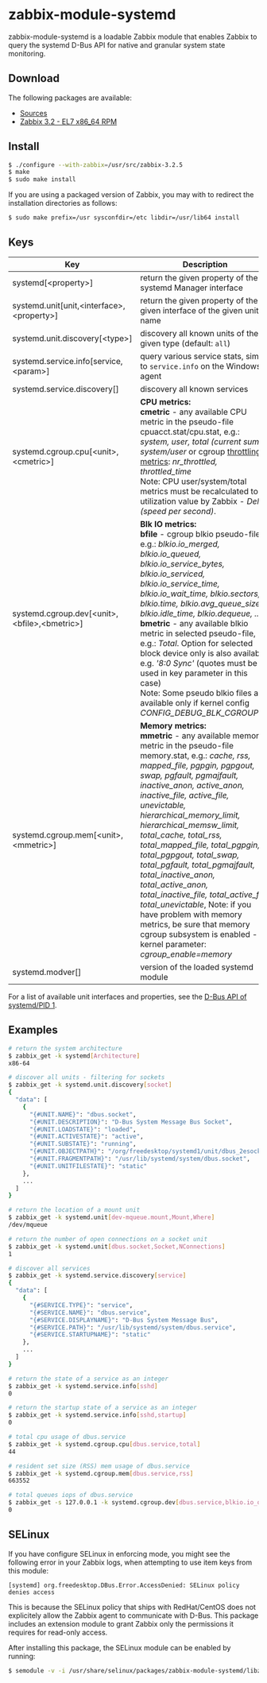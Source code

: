 # zabbix-module-systemd

zabbix-module-systemd is a loadable Zabbix module that enables Zabbix to query
the systemd D-Bus API for native and granular system state monitoring.

## Download

The following packages are available:

- [Sources](http://s3.cavaliercoder.com/zabbix-contrib/release/zabbix-module-systemd-1.2.0.tar.gz)
- [Zabbix 3.2 - EL7 x86_64 RPM](http://s3.cavaliercoder.com/zabbix-contrib/rhel/7/x86_64/zabbix-module-systemd-1.2.0-1.x86_64.rpm)

## Install

```bash
$ ./configure --with-zabbix=/usr/src/zabbix-3.2.5
$ make
$ sudo make install
```

If you are using a packaged version of Zabbix, you may with to redirect the
installation directories as follows:

```
$ sudo make prefix=/usr sysconfdir=/etc libdir=/usr/lib64 install
```

## Keys

| Key | Description |
| ------------------------------ | ----------- |
| systemd[\<property\>] | return the given property of the systemd Manager interface |
| systemd.unit[unit,\<interface\>,\<property\>] | return the given property of the given interface of the given unit name |
| systemd.unit.discovery[\<type\>] | discovery all known units of the given type (default: `all`) |
| systemd.service.info[service,\<param\>] | query various service stats, similar to `service.info` on the Windows agent |
| systemd.service.discovery[] | discovery all known services |
| systemd.cgroup.cpu[\<unit\>,\<cmetric\>] | **CPU metrics:**<br>**cmetric** - any available CPU metric in the pseudo-file cpuacct.stat/cpu.stat, e.g.: *system, user, total (current sum of system/user* or cgroup [throttling metrics](https://access.redhat.com/documentation/en-US/Red_Hat_Enterprise_Linux/6/html/Resource_Management_Guide/sec-cpu.html): *nr_throttled, throttled_time*<br>Note: CPU user/system/total metrics must be recalculated to % utilization value by Zabbix - *Delta (speed per second)*. |
| systemd.cgroup.dev[\<unit\>,\<bfile\>,\<bmetric\>] | **Blk IO metrics:**<br>**bfile** - cgroup blkio pseudo-file, e.g.: *blkio.io_merged, blkio.io_queued, blkio.io_service_bytes, blkio.io_serviced, blkio.io_service_time, blkio.io_wait_time, blkio.sectors, blkio.time, blkio.avg_queue_size, blkio.idle_time, blkio.dequeue, ...*<br>**bmetric** - any available blkio metric in selected pseudo-file, e.g.: *Total*. Option for selected block device only is also available e.g. *'8:0 Sync'* (quotes must be used in key parameter in this case)<br>Note: Some pseudo blkio files are available only if kernel config *CONFIG_DEBUG_BLK_CGROUP=y*. |
| systemd.cgroup.mem[\<unit\>,\<mmetric\>] | **Memory metrics:**<br>**mmetric** - any available memory metric in the pseudo-file memory.stat, e.g.: *cache, rss, mapped_file, pgpgin, pgpgout, swap, pgfault, pgmajfault, inactive_anon, active_anon, inactive_file, active_file, unevictable, hierarchical_memory_limit, hierarchical_memsw_limit, total_cache, total_rss, total_mapped_file, total_pgpgin, total_pgpgout, total_swap, total_pgfault, total_pgmajfault, total_inactive_anon, total_active_anon, total_inactive_file, total_active_file, total_unevictable*, Note: if you have problem with memory metrics, be sure that memory cgroup subsystem is enabled - kernel parameter: *cgroup_enable=memory* |
| systemd.modver[] | version of the loaded systemd module |

For a list of available unit interfaces and properties, see the
[D-Bus API of systemd/PID 1](https://www.freedesktop.org/wiki/Software/systemd/dbus).

## Examples

```bash
# return the system architecture
$ zabbix_get -k systemd[Architecture]
x86-64

# discover all units - filtering for sockets
$ zabbix_get -k systemd.unit.discovery[socket]
{
  "data": [
    {
      "{#UNIT.NAME}": "dbus.socket",
      "{#UNIT.DESCRIPTION}": "D-Bus System Message Bus Socket",
      "{#UNIT.LOADSTATE}": "loaded",
      "{#UNIT.ACTIVESTATE}": "active",
      "{#UNIT.SUBSTATE}": "running",
      "{#UNIT.OBJECTPATH}": "/org/freedesktop/systemd1/unit/dbus_2esocket",
      "{#UNIT.FRAGMENTPATH}": "/usr/lib/systemd/system/dbus.socket",
      "{#UNIT.UNITFILESTATE}": "static"
    },
    ...
  ]
}

# return the location of a mount unit
$ zabbix_get -k systemd.unit[dev-mqueue.mount,Mount,Where]
/dev/mqueue

# return the number of open connections on a socket unit
$ zabbix_get -k systemd.unit[dbus.socket,Socket,NConnections]
1

# discover all services
$ zabbix_get -k systemd.service.discovery[service]
{
  "data": [
    {
      "{#SERVICE.TYPE}": "service",
      "{#SERVICE.NAME}": "dbus.service",
      "{#SERVICE.DISPLAYNAME}": "D-Bus System Message Bus",
      "{#SERVICE.PATH}": "/usr/lib/systemd/system/dbus.service",
      "{#SERVICE.STARTUPNAME}": "static"
    },
    ...
  ]
}

# return the state of a service as an integer
$ zabbix_get -k systemd.service.info[sshd]
0

# return the startup state of a service as an integer
$ zabbix_get -k systemd.service.info[sshd,startup]
0

# total cpu usage of dbus.service
$ zabbix_get -k systemd.cgroup.cpu[dbus.service,total]
44

# resident set size (RSS) mem usage of dbus.service
$ zabbix_get -k systemd.cgroup.mem[dbus.service,rss]
663552

# total queues iops of dbus.service
$ zabbix_get -s 127.0.0.1 -k systemd.cgroup.dev[dbus.service,blkio.io_queued,Total]
0
```

## SELinux

If you have configure SELinux in enforcing mode, you might see the following
error in your Zabbix logs, when attempting to use item keys from this module:

```
[systemd] org.freedesktop.DBus.Error.AccessDenied: SELinux policy denies access
```

This is because the SELinux policy that ships with RedHat/CentOS does not
explicitely allow the Zabbix agent to communicate with D-Bus. This package
includes an extension module to grant Zabbix only the permissions it requires
for read-only access.

After installing this package, the SELinux module can be enabled by running:

```bash
$ semodule -v -i /usr/share/selinux/packages/zabbix-module-systemd/libzbxsystemd.pp
```

